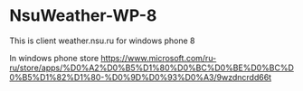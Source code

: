NsuWeather-WP-8
===============

This is client weather.nsu.ru for windows phone 8

In windows phone store https://www.microsoft.com/ru-ru/store/apps/%D0%A2%D0%B5%D1%80%D0%BC%D0%BE%D0%BC%D0%B5%D1%82%D1%80-%D0%9D%D0%93%D0%A3/9wzdncrdd66t
